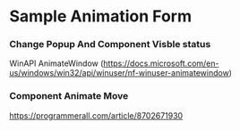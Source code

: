 # Sample Animation Form

### Change Popup And Component Visble status
WinAPI AnimateWindow (https://docs.microsoft.com/en-us/windows/win32/api/winuser/nf-winuser-animatewindow)
### Component Animate Move
https://programmerall.com/article/8702671930
